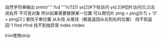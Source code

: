 自然字符串输出
print(r'''
%d
'''%(12))
ys[2]#下标访问
ys[:2]#切片访问[0,2)左闭右开
不可变对象
所以如果需要替换某一位置
可以用切片
    ping = ping[0:1] + '0' + ping[2:]
查找子串位置
		从头找	从尾找（都是返回从左到右的位置）
找不到返回-1	find	rfind
找不到抛异常	index	rindex


trim使用strip